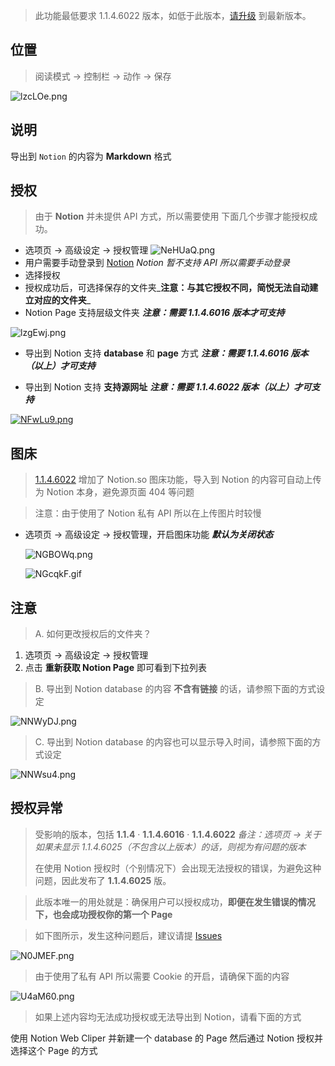 >  此功能最低要求 1.1.4.6022 版本，如低于此版本，[请升级](http://ksria.com/simpread/) 到最新版本。

位置
---

> 阅读模式 → 控制栏 → 动作 → 保存

![lzcLOe.png](https://s2.ax1x.com/2020/02/01/18otu8.md.png)

说明
---

导出到 `Notion` 的内容为 **Markdown** 格式


授权
---

> 由于  **Notion** 并未提供 API 方式，所以需要使用 下面几个步骤才能授权成功。

- 选项页 → 高级设定 → 授权管理
  ![NeHUaQ.png](https://s1.ax1x.com/2020/06/18/NeHUaQ.png)
- 用户需要手动登录到 [Notion](https://www.notion.so/) _Notion 暂不支持 API 所以需要手动登录_
- 选择授权
- 授权成功后，可选择保存的文件夹_**注意：与其它授权不同，简悦无法自动建立对应的文件夹**_
- Notion Page 支持层级文件夹 _**注意：需要 1.1.4.6016 版本才可支持**_

![lzgEwj.png](https://s1.ax1x.com/2020/06/16/NFU1k8.png)

- 导出到 Notion 支持 **database** 和 **page** 方式 _**注意：需要 1.1.4.6016 版本（以上）才可支持**_

- 导出到 Notion 支持 **支持源网址**   _**注意：需要 1.1.4.6022 版本（以上）才可支持**_

[![NFwLu9.png](https://s1.ax1x.com/2020/06/22/NGcYdO.png)](https://s1.ax1x.com/2020/06/22/NGcYdO.png)

图床
---

> [1.1.4.6022](http://ksria.com/simpread/changelog.html#1.1.4.6022) 增加了 Notion.so 图床功能，导入到 Notion 的内容可自动上传为 Notion 本身，避免源页面 404 等问题

> 注意：由于使用了 Notion 私有 API 所以在上传图片时较慢 

- 选项页 → 高级设定 → 授权管理，开启图床功能 _**默认为关闭状态**_

  ![NGBOWq.png](https://s1.ax1x.com/2020/06/22/NGBOWq.png)

  ![NGcqkF.gif](https://s1.ax1x.com/2020/06/22/NGcqkF.gif)

注意
---

> A. 如何更改授权后的文件夹？

1. 选项页 → 高级设定 → 授权管理
2. 点击 **重新获取 Notion Page** 即可看到下拉列表

> B. 导出到 Notion database 的内容 **不含有链接** 的话，请参照下面的方式设定

![NNWyDJ.png](https://s1.ax1x.com/2020/06/23/NNWyDJ.png)

>  C. 导出到 Notion database 的内容也可以显示导入时间，请参照下面的方式设定

![NNWsu4.png](https://s1.ax1x.com/2020/06/23/NNWsu4.png)


授权异常
---

> 受影响的版本，包括 **1.1.4** · **1.1.4.6016** · **1.1.4.6022** _备注：选项页 → 关于 如果未显示 1.1.4.6025（不包含以上版本）的话，则视为有问题的版本_
>
> 在使用 Notion 授权时（个别情况下）会出现无法授权的错误，为避免这种问题，因此发布了 **1.1.4.6025** 版。

> 此版本唯一的用处就是：确保用户可以授权成功，**即便在发生错误的情况下，也会成功授权你的第一个 Page** 

> 如下图所示，发生这种问题后，建议请提 [Issues](https://github.com/Kenshin/simpread/issues/809)

![N0JMEF.png](https://s1.ax1x.com/2020/06/25/N0JMEF.png)

> 由于使用了私有 API 所以需要 Cookie 的开启，请确保下面的内容

![U4aM60.png](https://s1.ax1x.com/2020/07/20/U4aM60.png)

> 如果上述内容均无法成功授权或无法导出到 Notion，请看下面的方式

使用 Notion Web Cliper 并新建一个 database 的 Page 然后通过 Notion 授权并选择这个 Page 的方式